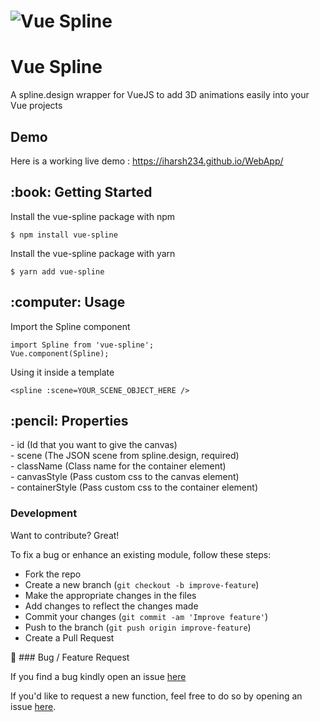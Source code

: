# ![Vue Spline](https://iharsh234.github.io/WebApp/images/demo/demo_landing.JPG)
# Vue Spline
A spline.design wrapper for VueJS to add 3D animations easily into your Vue projects

## Demo
Here is a working live demo :  https://iharsh234.github.io/WebApp/

<!-- GETTING STARTED -->
<h2 id="getting-started"> :book: Getting Started</h2>

<p>Install the vue-spline package with npm</p>
<pre><code>$ npm install vue-spline</code></pre>

<p>Install the vue-spline package with yarn</p>
<pre><code>$ yarn add vue-spline</code></pre>


<!-- USAGE -->
<h2 id="usage"> :computer: Usage</h2>

Import the Spline component
```
import Spline from 'vue-spline';
Vue.component(Spline);
```

Using it inside a template
```
<spline :scene=YOUR_SCENE_OBJECT_HERE />
```

<!-- Properties -->
<h2 id="properties"> :pencil: Properties</h2>
- id (Id that you want to give the canvas)<br />
- scene (The JSON scene from spline.design, required)<br />
- className (Class name for the container element)<br />
- canvasStyle (Pass custom css to the canvas element)<br />
- containerStyle (Pass custom css to the container element)<br />


### Development
Want to contribute? Great!

To fix a bug or enhance an existing module, follow these steps:
- Fork the repo
- Create a new branch (`git checkout -b improve-feature`)
- Make the appropriate changes in the files
- Add changes to reflect the changes made
- Commit your changes (`git commit -am 'Improve feature'`)
- Push to the branch (`git push origin improve-feature`)
- Create a Pull Request 

:bug: ### Bug / Feature Request

If you find a bug kindly open an issue [here](https://github.com/YZYLAB/vue-spline/issues/new)

If you'd like to request a new function, feel free to do so by opening an issue [here](https://github.com/YZYLAB/vue-spline/issues/new).

